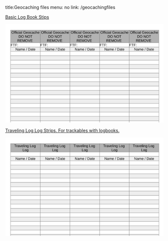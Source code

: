 title:Geocaching files
menu: no
link: /geocachingfiles

[Basic Log Book Stips](../_Files/GeocachingLog.pdf)

![](_fig1.png)

[Traveling Log Log Strips. For trackables with logbooks.](../_Files/TravelingLogLog.pdf)

![](_fig2.png)
